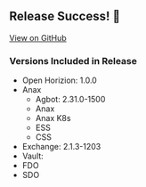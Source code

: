 ## Release Success! :tada:
[View on GitHub](https://github.com/your-username/your-repo/releases/tag/v1.0.0)
### Versions Included in Release
- Open Horizion: 1.0.0
- Anax
  - Agbot: 2.31.0-1500
  - Anax
  - Anax K8s
  - ESS
  - CSS
- Exchange: 2.1.3-1203
- Vault:
- FDO
- SDO
